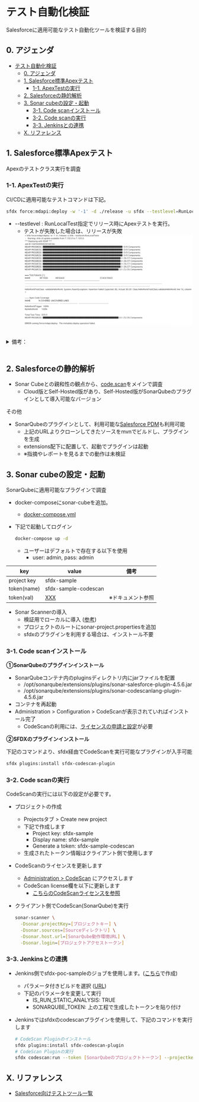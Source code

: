 # テスト自動化検証

Salesforceに適用可能なテスト自動化ツールを検証する目的

## 0. アジェンダ

- [テスト自動化検証](#テスト自動化検証)
  - [0. アジェンダ](#0-アジェンダ)
  - [1. Salesforce標準Apexテスト](#1-salesforce標準apexテスト)
    - [1-1. ApexTestの実行](#1-1-apextestの実行)
  - [2. Salesforceの静的解析](#2-salesforceの静的解析)
  - [3. Sonar cubeの設定・起動](#3-sonar-cubeの設定起動)
    - [3-1. Code scanインストール](#3-1-code-scanインストール)
    - [3-2. Code scanの実行](#3-2-code-scanの実行)
    - [3-3. Jenkinsとの連携](#3-3-jenkinsとの連携)
  - [X. リファレンス](#x-リファレンス)

## 1. Salesforce標準Apexテスト

Apexのテストクラス実行を調査

### 1-1. ApexTestの実行

CI/CDに適用可能なテストコマンドは下記。

```bash
sfdx force:mdapi:deploy -w '-1' -d ./release -u sfdx --testlevel=RunLocalTests
```

* --testlevel : RunLocalTest指定でリリース時にApexテストを実行。
  * テストが失敗した場合は、リリースが失敗
    ![test-failed-capture](./assets/test-failed-capture.png)

<br>

<details><summary>備考：</summary>

下記の通り、テストコマンドが存在するが、CI/CDには適用難しい。

```bash
sfdx force:apex:test:run --synchronous -w -1 -c -v -r human --testlevel=RunLocalTests -u [ユーザー]
```

* 環境上でテスト実行するため、リリース前のモジュールに対するテストは不可。
  * 従って、CI/CD時のテストとしては不適。各自がスクラッチ組織上でテスト書いた際に実行するコマンドとして運用推奨。
* スクラッチ組織を利用して、単体テスト実行環境を作成する方法もあるが、スクラッチ組織に作成上限がある関係から、適用は現実的でない認識。

</details>

<br>

## 2. Salesforceの静的解析

* Sonar Cubeとの親和性の観点から、[code.scan](https://www.codescan.io/)をメインで調査
  * Cloud版とSelf-Hosted版があり、Self-Hosted版がSonarQubeのプラグインとして導入可能なバージョン

その他

* SonarQubeのプラグインとして、利用可能な[Salesforce PDM](https://github.com/SalesforceFoundation/salesforce-sonar-plugin)も利用可能
  * 上記のURLよりクローンしてきたソースをmvnでビルドし、プラグインを生成
  * extensions配下に配置して、起動でプラグインは起動
  * ※指摘やレポートを見るまでの動作は未検証

## 3. Sonar cubeの設定・起動

SonarQubeに適用可能なプラグインで調査


* docker-composeにsonar-cubeを追加。
  * [docker-compose.yml](../jenkins-sample/docker-compose.yml)
* 下記で起動してログイン
  
  ```bash
  docker-compose up -d
  ```

  * ユーザーはデフォルトで存在する以下を使用
    * user: admin, pass: admin

|key|value|備考|
|---|---|---|
|project key|sfdx-sample||
|token(name)|sfdx-sample-codescan||
|token(val)|[XXX](../jenkins-sample/certifications/memo.md)|※ドキュメント参照|

* Sonar Scannerの導入
  * 検証用でローカルに導入 ([参考](https://docs.sonarqube.org/latest/analysis/scan/sonarscanner/))
  * プロジェクトのルートにsonar-project.propertiesを追加
  * sfdxのプラグインを利用する場合は、インストール不要

### 3-1. Code scanインストール

__①SonarQubeのプラグインインストール__

* SonarQubeコンテナ内のpluginsディレクトリ内にjarファイルを配置
  * /opt/sonarqube/extensions/plugins/sonar-salesforce-plugin-4.5.6.jar
  * /opt/sonarqube/extensions/plugins/sonar-codescanlang-plugin-4.5.6.jar
* コンテナを再起動
* Administration > Configuration > CodeScanが表示されていればインストール完了
  * CodeScanの利用には、[ライセンスの申請と設定](https://docs.codescan.io/hc/en-us/articles/360011885512-Installing-CodeScan-Self-Hosted)が必要

__②SFDXのプラグインインストール__

下記のコマンドより、sfdx経由でCodeScanを実行可能なプラグインが入手可能

```bash
sfdx plugins:install sfdx-codescan-plugin
```

### 3-2. Code scanの実行

CodeScanの実行には以下の設定が必要です。

* プロジェクトの作成
  * Projectsタブ > Create new project
  * 下記で作成します
    * Project key: sfdx-sample
    * Display name: sfdx-sample
    * Generate a token: sfdx-sample-codescan
  * 生成されたトークン情報はクライアント側で使用します

* CodeScanのライセンスを更新します
  * [Administration > CodeScan](http://localhost:9000/admin/settings?category=codescan) にアクセスします
  * CodeScan license欄を以下に更新します
    * [こちらのCodeScanライセンスを参照](../jenkins-sample/certifications/memo.md#codescan)

* クライアント側でCodeScan(SonarQube)を実行

  ```bash
  sonar-scanner \
    -Dsonar.projectKey=[プロジェクトキー] \
    -Dsonar.sources=[Sourceディレクトリ] \
    -Dsonar.host.url=[SonarQube動作環境URL] \
    -Dsonar.login=[プロジェクトアクセストークン]
  ```

### 3-3. Jenkinsとの連携

* Jenkins側でsfdx-poc-sampleのジョブを使用します。([こちら](./cicd-varification.md#1-6-ジョブ設定)で作成)
  * パラメータ付きビルドを選択 ([URL]( http://localhost:18080/job/sfdx-poc-sample/build?delay=0sec))
  * 下記のパラメータを変更して実行
    * IS_RUN_STATIC_ANALYSIS: TRUE
    * SONARQUBE_TOKEN: 上の工程で生成したトークンを貼り付け

* Jenkinsではsfdxのcodescanプラグインを使用して、下記のコマンドを実行します
  
  ```bash
  # CodeScan Pluginのインストール
  sfdx plugins:install sfdx-codescan-plugin
  # CodeScan Pluginの実行
  sfdx codescan:run --token [SonarQubeのプロジェクトトークン] --projectkey [プロジェクトキー] --server [SonarQubeサーバーのURL]
  ```

## X. リファレンス

* [Salesforce向けテストツール一覧](https://qiita.com/a_kuratani/items/0f832379d2fda3888c11)
